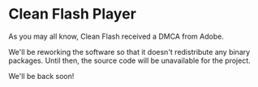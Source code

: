 # Clean Flash Player

As you may all know, Clean Flash received a DMCA from Adobe.

We'll be reworking the software so that it doesn't redistribute any binary packages. Until then, the source code will be unavailable for the project.

We'll be back soon!